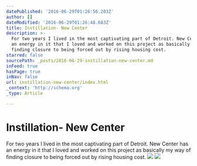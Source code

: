 ```yaml
---
datePublished: '2016-06-29T01:26:56.203Z'
author: []
dateModified: '2016-06-29T01:26:48.683Z'
title: Instillation- New Center
description: >-
  For two years I lived in the most captivating part of Detroit. New Center has
  an energy in it that I loved and worked on this project as basically my way of
  finding closure to being forced out by rising housing cost.
starred: false
sourcePath: _posts/2016-06-29-instillation-new-center.md
inFeed: true
hasPage: true
inNav: false
url: instillation-new-center/index.html
_context: 'http://schema.org'
_type: Article

---
```

# Instillation- New Center

For two years I lived in the most captivating part of Detroit. New Center has an energy in it that I loved and worked on this project as basically my way of finding closure to being forced out by rising housing cost.
![](https://imgflo.herokuapp.com/graph/vahj1ThiexotieMo/409dc3470675559c253a7a68e1c372e2/croprotate.jpg?cropheight=1274&cropwidth=1650&degrees=0&input=https%3A%2F%2Fthe-grid-user-content.s3-us-west-2.amazonaws.com%2F27fec8d8-0e53-4d86-984b-7e715baff205.jpg&x=0&y=0)
![](https://s3-us-west-2.amazonaws.com/the-grid-img/p/f16d1f3cde22f9d419127e644ab27550d72263ba.jpg)